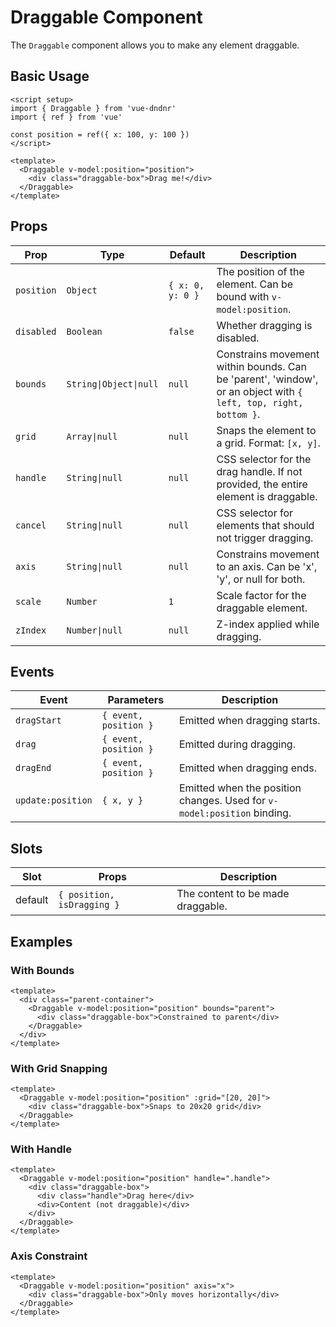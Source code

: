 # Draggable Component

The `Draggable` component allows you to make any element draggable.

## Basic Usage

```vue
<script setup>
import { Draggable } from 'vue-dndnr'
import { ref } from 'vue'

const position = ref({ x: 100, y: 100 })
</script>

<template>
  <Draggable v-model:position="position">
    <div class="draggable-box">Drag me!</div>
  </Draggable>
</template>
```

## Props

| Prop | Type | Default | Description |
|------|------|---------|-------------|
| `position` | `Object` | `{ x: 0, y: 0 }` | The position of the element. Can be bound with `v-model:position`. |
| `disabled` | `Boolean` | `false` | Whether dragging is disabled. |
| `bounds` | `String\|Object\|null` | `null` | Constrains movement within bounds. Can be 'parent', 'window', or an object with `{ left, top, right, bottom }`. |
| `grid` | `Array\|null` | `null` | Snaps the element to a grid. Format: `[x, y]`. |
| `handle` | `String\|null` | `null` | CSS selector for the drag handle. If not provided, the entire element is draggable. |
| `cancel` | `String\|null` | `null` | CSS selector for elements that should not trigger dragging. |
| `axis` | `String\|null` | `null` | Constrains movement to an axis. Can be 'x', 'y', or null for both. |
| `scale` | `Number` | `1` | Scale factor for the draggable element. |
| `zIndex` | `Number\|null` | `null` | Z-index applied while dragging. |

## Events

| Event | Parameters | Description |
|-------|------------|-------------|
| `dragStart` | `{ event, position }` | Emitted when dragging starts. |
| `drag` | `{ event, position }` | Emitted during dragging. |
| `dragEnd` | `{ event, position }` | Emitted when dragging ends. |
| `update:position` | `{ x, y }` | Emitted when the position changes. Used for `v-model:position` binding. |

## Slots

| Slot | Props | Description |
|------|-------|-------------|
| default | `{ position, isDragging }` | The content to be made draggable. |

## Examples

### With Bounds

```vue
<template>
  <div class="parent-container">
    <Draggable v-model:position="position" bounds="parent">
      <div class="draggable-box">Constrained to parent</div>
    </Draggable>
  </div>
</template>
```

### With Grid Snapping

```vue
<template>
  <Draggable v-model:position="position" :grid="[20, 20]">
    <div class="draggable-box">Snaps to 20x20 grid</div>
  </Draggable>
</template>
```

### With Handle

```vue
<template>
  <Draggable v-model:position="position" handle=".handle">
    <div class="draggable-box">
      <div class="handle">Drag here</div>
      <div>Content (not draggable)</div>
    </div>
  </Draggable>
</template>
```

### Axis Constraint

```vue
<template>
  <Draggable v-model:position="position" axis="x">
    <div class="draggable-box">Only moves horizontally</div>
  </Draggable>
</template>
```
